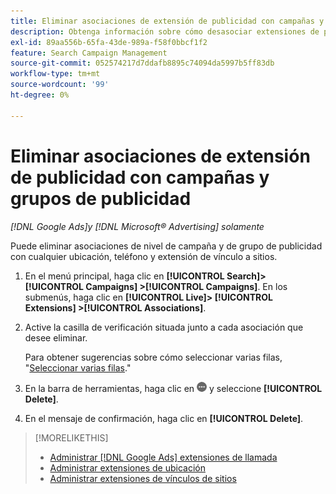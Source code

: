```yaml
---
title: Eliminar asociaciones de extensión de publicidad con campañas y grupos de publicidad
description: Obtenga información sobre cómo desasociar extensiones de publicidad con campañas y grupos de publicidad.
exl-id: 89aa556b-65fa-43de-989a-f58f0bbcf1f2
feature: Search Campaign Management
source-git-commit: 052574217d7ddafb8895c74094da5997b5ff83db
workflow-type: tm+mt
source-wordcount: '99'
ht-degree: 0%

---
```


# Eliminar asociaciones de extensión de publicidad con campañas y grupos de publicidad

*[!DNL Google Ads]y [!DNL Microsoft® Advertising] solamente*

Puede eliminar asociaciones de nivel de campaña y de grupo de publicidad con cualquier ubicación, teléfono y extensión de vínculo a sitios.

1. En el menú principal, haga clic en **[!UICONTROL Search]> [!UICONTROL Campaigns] >[!UICONTROL Campaigns]**. En los submenús, haga clic en **[!UICONTROL Live]> [!UICONTROL Extensions] >[!UICONTROL Associations]**.

1. Active la casilla de verificación situada junto a cada asociación que desee eliminar.

   Para obtener sugerencias sobre cómo seleccionar varias filas, &quot;[Seleccionar varias filas](/help/search-social-commerce/common-tasks/navigation-editing-selection/multiple-rows-select.md).&quot;

1. En la barra de herramientas, haga clic en ![Más](/help/search-social-commerce/assets/more.png "Más") y seleccione **[!UICONTROL Delete]**.

1. En el mensaje de confirmación, haga clic en **[!UICONTROL Delete]**.

>[!MORELIKETHIS]
>
>* [Administrar [!DNL Google Ads] extensiones de llamada](/help/search-social-commerce/campaign-management/campaigns/callout-extension-manage.md)
>* [Administrar extensiones de ubicación](location-extension-manage.md)
>* [Administrar extensiones de vínculos de sitios](sitelink-extension-manage.md)
